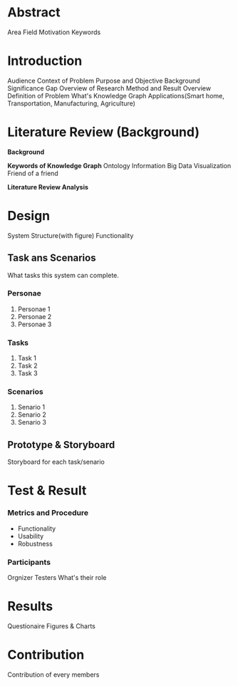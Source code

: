 # Abstract
Area
Field
Motivation
Keywords

# Introduction
Audience
Context of Problem
Purpose and Objective
Background
Significance
Gap
Overview of Research
Method and Result Overview
Definition of Problem
What's Knowledge Graph
Applications(Smart home, Transportation, Manufacturing, Agriculture)

# Literature Review (Background)
**Background**


**Keywords of Knowledge Graph**
Ontology
Information 
Big Data
Visualization
Friend of a friend

**Literature Review Analysis**


# Design
System Structure(with figure)
Functionality


## Task ans Scenarios
What tasks this system can complete.
### Personae
1. Personae 1
2. Personae 2
3. Personae 3

### Tasks
1. Task 1
2. Task 2
3. Task 3

### Scenarios
1. Senario 1
2. Senario 2
3. Senario 3


## Prototype & Storyboard
Storyboard for each task/senario


# Test & Result
### Metrics and Procedure
* Functionality
* Usability
* Robustness

### Participants
Orgnizer
Testers
What's their role


# Results
Questionaire
Figures & Charts


# Contribution
Contribution of every members



